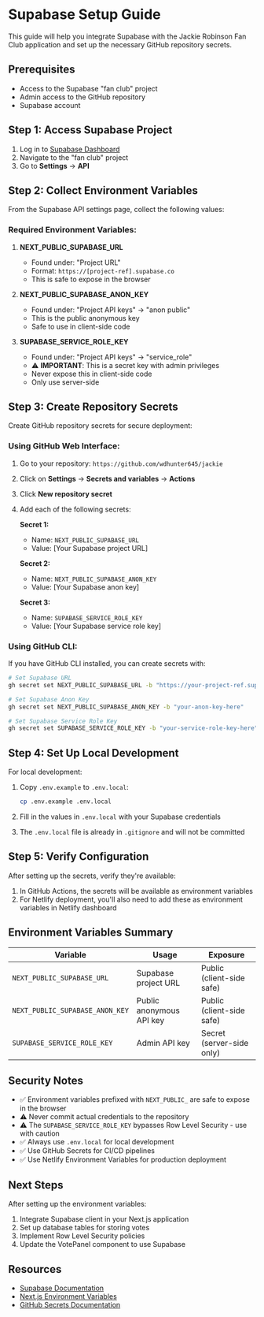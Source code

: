 # Supabase Setup Guide

This guide will help you integrate Supabase with the Jackie Robinson Fan Club application and set up the necessary GitHub repository secrets.

## Prerequisites

- Access to the Supabase "fan club" project
- Admin access to the GitHub repository
- Supabase account

## Step 1: Access Supabase Project

1. Log in to [Supabase Dashboard](https://supabase.com/dashboard)
2. Navigate to the "fan club" project
3. Go to **Settings** → **API**

## Step 2: Collect Environment Variables

From the Supabase API settings page, collect the following values:

### Required Environment Variables:

1. **NEXT_PUBLIC_SUPABASE_URL**
   - Found under: "Project URL"
   - Format: `https://[project-ref].supabase.co`
   - This is safe to expose in the browser

2. **NEXT_PUBLIC_SUPABASE_ANON_KEY**
   - Found under: "Project API keys" → "anon public"
   - This is the public anonymous key
   - Safe to use in client-side code

3. **SUPABASE_SERVICE_ROLE_KEY**
   - Found under: "Project API keys" → "service_role"
   - ⚠️ **IMPORTANT**: This is a secret key with admin privileges
   - Never expose this in client-side code
   - Only use server-side

## Step 3: Create Repository Secrets

Create GitHub repository secrets for secure deployment:

### Using GitHub Web Interface:

1. Go to your repository: `https://github.com/wdhunter645/jackie`
2. Click on **Settings** → **Secrets and variables** → **Actions**
3. Click **New repository secret**
4. Add each of the following secrets:

   **Secret 1:**
   - Name: `NEXT_PUBLIC_SUPABASE_URL`
   - Value: [Your Supabase project URL]

   **Secret 2:**
   - Name: `NEXT_PUBLIC_SUPABASE_ANON_KEY`
   - Value: [Your Supabase anon key]

   **Secret 3:**
   - Name: `SUPABASE_SERVICE_ROLE_KEY`
   - Value: [Your Supabase service role key]

### Using GitHub CLI:

If you have GitHub CLI installed, you can create secrets with:

```bash
# Set Supabase URL
gh secret set NEXT_PUBLIC_SUPABASE_URL -b "https://your-project-ref.supabase.co"

# Set Supabase Anon Key
gh secret set NEXT_PUBLIC_SUPABASE_ANON_KEY -b "your-anon-key-here"

# Set Supabase Service Role Key
gh secret set SUPABASE_SERVICE_ROLE_KEY -b "your-service-role-key-here"
```

## Step 4: Set Up Local Development

For local development:

1. Copy `.env.example` to `.env.local`:
   ```bash
   cp .env.example .env.local
   ```

2. Fill in the values in `.env.local` with your Supabase credentials

3. The `.env.local` file is already in `.gitignore` and will not be committed

## Step 5: Verify Configuration

After setting up the secrets, verify they're available:

1. In GitHub Actions, the secrets will be available as environment variables
2. For Netlify deployment, you'll also need to add these as environment variables in Netlify dashboard

## Environment Variables Summary

| Variable | Usage | Exposure |
|----------|-------|----------|
| `NEXT_PUBLIC_SUPABASE_URL` | Supabase project URL | Public (client-side safe) |
| `NEXT_PUBLIC_SUPABASE_ANON_KEY` | Public anonymous API key | Public (client-side safe) |
| `SUPABASE_SERVICE_ROLE_KEY` | Admin API key | Secret (server-side only) |

## Security Notes

- ✅ Environment variables prefixed with `NEXT_PUBLIC_` are safe to expose in the browser
- ⚠️ Never commit actual credentials to the repository
- ⚠️ The `SUPABASE_SERVICE_ROLE_KEY` bypasses Row Level Security - use with caution
- ✅ Always use `.env.local` for local development
- ✅ Use GitHub Secrets for CI/CD pipelines
- ✅ Use Netlify Environment Variables for production deployment

## Next Steps

After setting up the environment variables:

1. Integrate Supabase client in your Next.js application
2. Set up database tables for storing votes
3. Implement Row Level Security policies
4. Update the VotePanel component to use Supabase

## Resources

- [Supabase Documentation](https://supabase.com/docs)
- [Next.js Environment Variables](https://nextjs.org/docs/basic-features/environment-variables)
- [GitHub Secrets Documentation](https://docs.github.com/en/actions/security-guides/encrypted-secrets)
